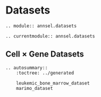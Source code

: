 # Datasets

```{eval-rst}
.. module:: annsel.datasets
```

```{eval-rst}
.. currentmodule:: annsel.datasets
```

## Cell $\times$ Gene Datasets

```{eval-rst}
.. autosummary::
    :toctree: ../generated

    leukemic_bone_marrow_dataset
    marimo_dataset
```
